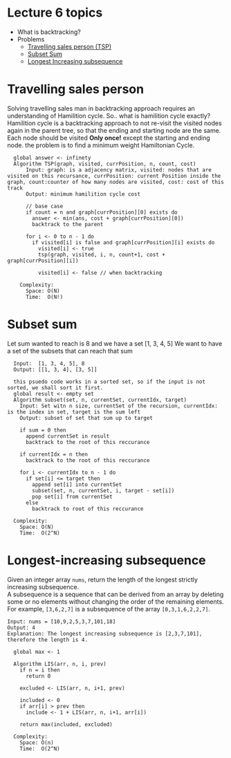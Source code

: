 # Lecture 6 topics
* What is backtracking?
* Problems
  * [Travelling sales person (TSP)](#travelling-sales-person)
  * [Subset Sum](#subset-sum)
  * [Longest Increasing subsequence](#longest-increasing-subsequence)

# Travelling sales person
Solving travelling sales man in backtracking approach requires an understanding of Hamilition cycle. So.. what is hamilition cycle exactly? <br/>
Hamilition cycle is a backtracking approach to not re-visit the visited nodes again in the parent tree, so that the ending and starting node are the same. Each node should be visited **Only once!** except the starting and ending node. the problem is to find a minimum weight Hamiltonian Cycle.

```
  global answer <- infinety
  Algorithm TSP(graph, visited, currPosition, n, count, cost)
      Input: graph: is a adjacency matrix, visited: nodes that are visited on this recursance, currPosition: current Position inside the graph, count:counter of how many nodes are visited, cost: cost of this track 
      Output: minimum hamilition cycle cost

      // base case
      if count = n and graph[currPosition][0] exists do
        answer <- min(ans, cost + graph[currPosition][0])
        backtrack to the parent
      
      for i <- 0 to n - 1 do 
        if visited[i] is false and graph[currPosition][i] exists do
          visited[i] <- true
          tsp(graph, visited, i, n, count+1, cost + graph[currPosition][i])

          visited[i] <- false // when backtracking

    Complexity: 
      Space: O(N)
      Time:  O(N!)   
```


# Subset sum
Let sum wanted to reach is 8 and we have a set [1, 3, 4, 5] We want to have a set of the subsets that can reach that sum
```
  Input:  [1, 3, 4, 5], 8
  Output: [[1, 3, 4], [3, 5]]
```

```
  this psuedo code works in a sorted set, so if the input is not sorted, we shall sort it first.
  global result <- empty set
  Algorithm subset(set, n, currentSet, currentIdx, target)
    Input: Set witn n size, currentSet of the recursion, currentIdx: is the index in set, target is the sum left
    Output: subset of set that sum up to target

    if sum = 0 then
      append currentSet in result
      backtrack to the root of this reccurance
    
    if currentIdx = n then
      backtrack to the root of this reccurance

    for i <- currentIdx to n - 1 do
      if set[i] <= target then
        append set[i] into currentSet
        subset(set, n, currentSet, i, target - set[i])
        pop set[i] from currentSet
      else
        backtrack to root of this reccurance
    
  Complexity:
    Space: O(N)
    Time:  O(2^N)
```

# Longest-increasing subsequence
Given an integer array `nums`, return the length of the longest strictly increasing subsequence. </br>
A subsequence is a sequence that can be derived from an array by deleting some or no elements without changing the order of the remaining elements. For example, `[3,6,2,7]` is a subsequence of the array `[0,3,1,6,2,2,7]`.

```
Input: nums = [10,9,2,5,3,7,101,18]
Output: 4
Explanation: The longest increasing subsequence is [2,3,7,101], therefore the length is 4.
```

```
  global max <- 1

  Algorithm LIS(arr, n, i, prev)
    if n = i then
      return 0

    excluded <- LIS(arr, n, i+1, prev)

    included <- 0
    if arr[i] > prev then
      include <- 1 + LIS(arr, n, i+1, arr[i])

    return max(included, excluded)

  Complexity:
    Space: O(n)
    Time:  O(2^N)
```